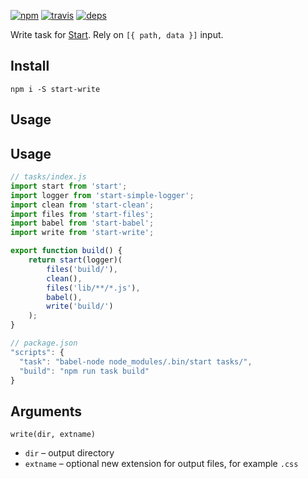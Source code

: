 [![npm](https://img.shields.io/npm/v/start-write.svg?style=flat-square)](https://www.npmjs.com/package/start-write)
[![travis](http://img.shields.io/travis/start-runner/write.svg?style=flat-square)](https://travis-ci.org/start-runner/write)
[![deps](https://img.shields.io/gemnasium/start-runner/write.svg?style=flat-square)](https://gemnasium.com/start-runner/write)

Write task for [Start](https://github.com/start-runner/start). Rely on `[{ path, data }]` input.

## Install

```
npm i -S start-write
```

## Usage

## Usage

```js
// tasks/index.js
import start from 'start';
import logger from 'start-simple-logger';
import clean from 'start-clean';
import files from 'start-files';
import babel from 'start-babel';
import write from 'start-write';

export function build() {
    return start(logger)(
        files('build/'),
        clean(),
        files('lib/**/*.js'),
        babel(),
        write('build/')
    );
}
```

```js
// package.json
"scripts": {
  "task": "babel-node node_modules/.bin/start tasks/",
  "build": "npm run task build"
}
```

## Arguments

`write(dir, extname)`

* `dir` – output directory
* `extname` – optional new extension for output files, for example `.css`
